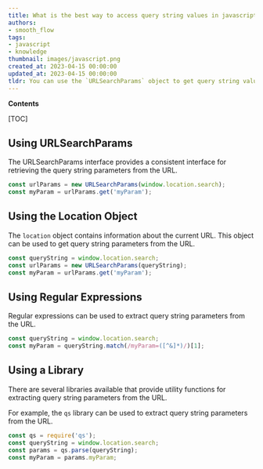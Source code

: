 ```yaml
---
title: What is the best way to access query string values in javascript?
authors:
- smooth_flow
tags:
- javascript
- knowledge
thumbnail: images/javascript.png
created_at: 2023-04-15 00:00:00
updated_at: 2023-04-15 00:00:00
tldr: You can use the `URLSearchParams` object to get query string values in JavaScript.
---
```


**Contents**

[TOC]

## Using URLSearchParams

The URLSearchParams interface provides a consistent interface for retrieving the query string parameters from the URL.

```js
const urlParams = new URLSearchParams(window.location.search);
const myParam = urlParams.get('myParam');
```

## Using the Location Object

The `location` object contains information about the current URL. This object can be used to get query string parameters from the URL.

```js
const queryString = window.location.search;
const urlParams = new URLSearchParams(queryString);
const myParam = urlParams.get('myParam');
```

## Using Regular Expressions

Regular expressions can be used to extract query string parameters from the URL.

```js
const queryString = window.location.search;
const myParam = queryString.match(/myParam=([^&]*)/)[1];
```

## Using a Library

There are several libraries available that provide utility functions for extracting query string parameters from the URL.

For example, the `qs` library can be used to extract query string parameters from the URL.

```js
const qs = require('qs');
const queryString = window.location.search;
const params = qs.parse(queryString);
const myParam = params.myParam;
```
